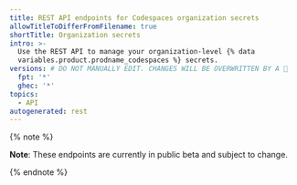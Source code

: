 ```yaml
---
title: REST API endpoints for Codespaces organization secrets
allowTitleToDifferFromFilename: true
shortTitle: Organization secrets
intro: >-
  Use the REST API to manage your organization-level {% data
  variables.product.prodname_codespaces %} secrets.
versions: # DO NOT MANUALLY EDIT. CHANGES WILL BE OVERWRITTEN BY A 🤖
  fpt: '*'
  ghec: '*'
topics:
  - API
autogenerated: rest
---
```


{% note %}

**Note**: These endpoints are currently in public beta and subject to change.

{% endnote %}

<!-- Content after this section is automatically generated -->
